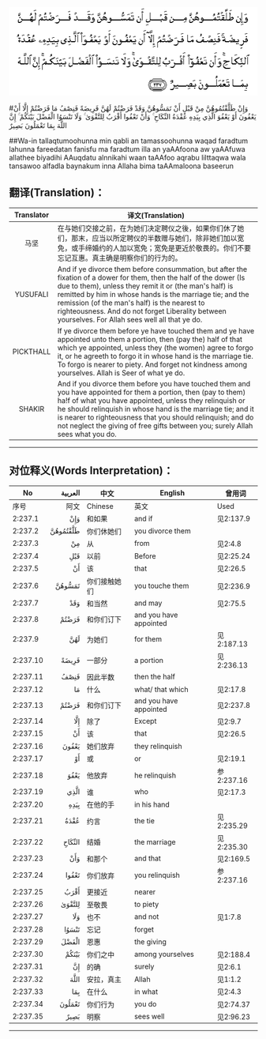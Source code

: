 ![002:237](images/002_237.gif)

#وَإِنْ طَلَّقْتُمُوهُنَّ مِنْ قَبْلِ أَنْ تَمَسُّوهُنَّ وَقَدْ فَرَضْتُمْ لَهُنَّ فَرِيضَةً فَنِصْفُ مَا فَرَضْتُمْ إِلَّا أَنْ يَعْفُونَ أَوْ يَعْفُوَ الَّذِي بِيَدِهِ عُقْدَةُ النِّكَاحِ ۚ وَأَنْ تَعْفُوا أَقْرَبُ لِلتَّقْوَىٰ ۚ وَلَا تَنْسَوُا الْفَضْلَ بَيْنَكُمْ ۚ إِنَّ اللَّهَ بِمَا تَعْمَلُونَ بَصِيرٌ 

##Wa-in tallaqtumoohunna min qabli an tamassoohunna waqad faradtum lahunna fareedatan fanisfu ma faradtum illa an yaAAfoona aw yaAAfuwa allathee biyadihi AAuqdatu alnnikahi waan taAAfoo aqrabu lilttaqwa wala tansawoo alfadla baynakum inna Allaha bima taAAmaloona baseerun 

## 翻译(Translation)：

| Translator | 译文(Translation)                                            |
| :--------: | ------------------------------------------------------------ |
|    马坚    | 在与她们交接之前，在为她们决定聘仪之後，如果你们休了她们，那末，应当以所定聘仪的半数赠与她们，除非她们加以宽免，或手缔婚约的人加以宽免；宽免是更近於敬畏的。你们不要忘记互惠。真主确是明察你们的行为的。 |
|  YUSUFALI  | And if ye divorce them before consummation, but after the fixation of a dower for them, then the half of the dower (Is due to them), unless they remit it or (the man's half) is remitted by him in whose hands is the marriage tie; and the remission (of the man's half) is the nearest to righteousness. And do not forget Liberality between yourselves. For Allah sees well all that ye do. |
| PICKTHALL  | If ye divorce them before ye have touched them and ye have appointed unto them a portion, then (pay the) half of that which ye appointed, unless they (the women) agree to forgo it, or he agreeth to forgo it in whose hand is the marriage tie. To forgo is nearer to piety. And forget not kindness among yourselves. Allah is Seer of what ye do. |
|   SHAKIR   | And if you divorce them before you have touched them and you have appointed for them a portion, then (pay to them) ha!f of what you have appointed, unless they relinquish or he should relinquish in whose hand is the marriage tie; and it is nearer to righteousness that you should relinquish; and do not neglect the giving of free gifts between you; surely Allah sees what you do. |

---

## 对位释义(Words Interpretation)：

| No   | العربية | 中文    | English | 曾用词 |
| ---- | ------: | ------- | ------- | ------ |
| 序号 |    阿文 | Chinese | 英文    | Used   |
| 2:237.1  | وَإِنْ      | 和如果       | and if                 | 见2:137.9  |
| 2:237.2  | طَلَّقْتُمُوهُنَّ | 你们休她们   | you divorce them       |            |
| 2:237.3  | مِنْ       | 从           | from                   | 见2:4.8    |
| 2:237.4  | قَبْلِ      | 以前         | Before                 | 见2:25.24  |
| 2:237.5  | أَنْ       | 该           | that                   | 见2:26.5   |
| 2:237.6  | تَمَسُّوهُنَّ   | 你们接触她们 | you touche them        | 见2:236.9  |
| 2:237.7  | وَقَدْ      | 和当然       | and may                | 见2:75.5   |
| 2:237.8  | فَرَضْتُمْ    | 和你们订下   | and you have appointed |            |
| 2:237.9  | لَهُنَّ      | 为她们       | for them               | 见2:187.13 |
| 2:237.10 | فَرِيضَةً    | 一部分       | a portion              | 见2:236.13 |
| 2:237.11 | فَنِصْفُ     | 因此半数     | then the half          |            |
| 2:237.12 | مَا       | 什么         | what/ that which       | 见2:17.8   |
| 2:237.13 | فَرَضْتُمْ    | 和你们订下   | and you have appointed | 见2:237.8  |
| 2:237.14 | إِلَّا      | 除了         | Except                 | 见2:9.7    |
| 2:237.15 | أَنْ       | 该           | that                   | 见2:26.5   |
| 2:237.16 | يَعْفُونَ    | 她们放弃     | they relinquish        |            |
| 2:237.17 | أَوْ       | 或           | or                     | 见2:19.1   |
| 2:237.18 | يَعْفُوَ     | 他放弃       | he relinquish          | 参2:237.16 |
| 2:237.19 | الَّذِي     | 谁           | who                    | 见2:17.3   |
| 2:237.20 | بِيَدِهِ     | 在他的手     | in his hand            |            |
| 2:237.21 | عُقْدَةُ     | 约言         | the tie                | 见2:235.29 |
| 2:237.22 | النِّكَاحِ   | 结婚         | the marriage           | 见2:235.30 |
| 2:237.23 | وَأَنْ      | 和那个       | and that               | 见2:169.5  |
| 2:237.24 | تَعْفُوا    | 你们放弃     | you relinquish         | 参2:237.16 |
| 2:237.25 | أَقْرَبُ     | 更接近       | nearer                 |            |
| 2:237.26 | لِلتَّقْوَىٰ   | 至敬畏       | to piety               |            |
| 2:237.27 | وَلَا      | 也不         | and not                | 见1:7.8    |
| 2:237.28 | تَنْسَوُا    | 忘记         | forget                 |            |
| 2:237.29 | الْفَضْلَ    | 恩惠         | the giving             |            |
| 2:237.30 | بَيْنَكُمْ    | 你们之中     | among yourselves       | 见2:188.4  |
| 2:237.31 | إِنَّ       | 的确         | surely                 | 见2:6.1    |
| 2:237.32 | اللَّهَ     | 安拉，真主   | Allah                  | 见1:1.2    |
| 2:237.33 | بِمَا      | 在什么       | in what                | 见2:4.3    |
| 2:237.34 | تَعْمَلُونَ   | 你们行为     | you do                 | 见2:74.37  |
| 2:237.35 | بَصِيرٌ     | 明察         | sees well              | 见2:96.23  |

---
